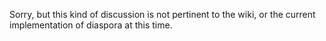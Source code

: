 Sorry, but this kind of discussion is not pertinent to the wiki, or the current implementation of diaspora at this time. 